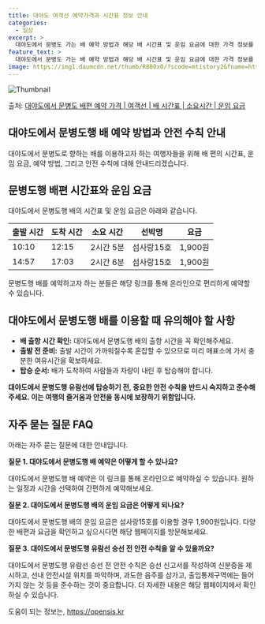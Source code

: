 ```yaml
---
title: 대야도 여객선 예약가격과 시간표 정보 안내
categories:
  - 일상
excerpt: >
  대야도에서 문병도 가는 배 예약 방법과 해당 배 시간표 및 운임 요금에 대한 가격 정보를 안내 드리겠습니다. 안전하고 재밋는 문병도행 여행을 위해 아래 정보 참고하시기 바랍니다. 문병도행 배편 예약하기 👈 클릭대야도에서 문병도행 배 시간표출발 시간도착 시간소요 시간선박명요금10:1012:152시간 5분섬사랑15호1,900원14:5717:032시간 6분섬사랑15호1,900원문병도행 배편 예약하기 👈 클릭대야도에서 문병도행 여객선 탑승 시 이용수칙대야도에서 문병도행 배를 이용할 때 유의해야 할 사항들에 대해 알아봅시다. 1) 배 출항 시간 확인: 대야도에서 문병도행 배의 출항 시간을 꼭 확인해주세요. 2) 출발 전 준비: 출발 시간이 가까워질수록 혼잡할 수 있으므로 미리 매표소에 가서 충분한 여유시간을 확보..
feature_text: >
  대야도에서 문병도 가는 배 예약 방법과 해당 배 시간표 및 운임 요금에 대한 가격 정보를 안내 드리겠습니다. 안전하고 재밋는 문병도행 여행을 위해 아래 정보 참고하시기 바랍니다. 문병도행 배편 예약하기 👈 클릭대야도에서 문병도행 배 시간표출발 시간도착 시간소요 시간선박명요금10:1012:152시간 5분섬사랑15호1,900원14:5717:032시간 6분섬사랑15호1,900원문병도행 배편 예약하기 👈 클릭대야도에서 문병도행 여객선 탑승 시 이용수칙대야도에서 문병도행 배를 이용할 때 유의해야 할 사항들에 대해 알아봅시다. 1) 배 출항 시간 확인: 대야도에서 문병도행 배의 출항 시간을 꼭 확인해주세요. 2) 출발 전 준비: 출발 시간이 가까워질수록 혼잡할 수 있으므로 미리 매표소에 가서 충분한 여유시간을 확보..
image: https://img1.daumcdn.net/thumb/R800x0/?scode=mtistory2&fname=https%3A%2F%2Fblog.kakaocdn.net%2Fdn%2Fbi28yX%2FbtsHDAxKKd1%2FlAPimQdLf3iTjXJ4yqXp3K%2Fimg.webp
---
```


![Thumbnail](https://img1.daumcdn.net/thumb/R800x0/?scode=mtistory2&fname=https%3A%2F%2Fblog.kakaocdn.net%2Fdn%2Fbi28yX%2FbtsHDAxKKd1%2FlAPimQdLf3iTjXJ4yqXp3K%2Fimg.webp)

<p>출처: <a href="https://opensis.kr/entry/%EB%8C%80%EC%95%BC%EB%8F%84%EC%97%90%EC%84%9C-%EB%AC%B8%EB%B3%91%EB%8F%84-%EB%B0%B0%ED%8E%B8-%EC%98%88%EC%95%BD-%EA%B0%80%EA%B2%A9-%EC%97%AC%EA%B0%9D%EC%84%A0-%EB%B0%B0-%EC%8B%9C%EA%B0%84%ED%91%9C-%EC%86%8C%EC%9A%94%EC%8B%9C%EA%B0%84-%EC%9A%B4%EC%9E%84-%EC%9A%94%EA%B8%88" rel="dofollow">대야도에서 문병도 배편 예약 가격 | 여객선 | 배 시간표 | 소요시간 | 운임 요금</a> </p>

## 대야도에서 문병도행 배 예약 방법과 안전 수칙 안내

대야도에서 문병도로 향하는 배를 이용하고자 하는 여행자들을 위해 배 편의 시간표, 운임 요금, 예약 방법, 그리고 안전 수칙에 대해
안내드리겠습니다.

## 문병도행 배편 시간표와 운임 요금

대야도에서 문병도행 배의 시간표 및 운임 요금은 아래와 같습니다.

**출발 시간** | **도착 시간** | **소요 시간** | **선박명** | **요금**  
---|---|---|---|---  
10:10 | 12:15 | 2시간 5분 | 섬사랑15호 | 1,900원  
14:57 | 17:03 | 2시간 6분 | 섬사랑15호 | 1,900원  
  
문병도행 배를 예약하고자 하는 분들은 해당 링크를 통해 온라인으로 편리하게 예약할 수 있습니다.

## 대야도에서 문병도행 배를 이용할 때 유의해야 할 사항

  * **배 출항 시간 확인:** 대야도에서 문병도행 배의 출항 시간을 꼭 확인해주세요.
  * **출발 전 준비:** 출발 시간이 가까워질수록 혼잡할 수 있으므로 미리 매표소에 가서 충분한 여유시간을 확보하세요.
  * **탑승 순서:** 배가 도착하여 사람들과 차량이 내린 후 탑승해야 합니다.

**대야도에서 문병도행 유람선에 탑승하기 전, 중요한 안전 수칙을 반드시 숙지하고 준수해주세요. 이는 여행의 즐거움과 안전을 동시에 보장하기
위함입니다.**

## 자주 묻는 질문 FAQ

아래는 자주 묻는 질문에 대한 안내입니다.

**질문 1. 대야도에서 문병도행 배 예약은 어떻게 할 수 있나요?**

대야도에서 문병도행 배 예약은 이 링크를 통해 온라인으로 예약하실 수 있습니다. 원하는 일정과 시간을 선택하여 간편하게 예약해보세요.

**질문 2. 대야도에서 문병도행 배의 운임 요금은 어떻게 되나요?**

대야도에서 문병도행 배의 운임 요금은 섬사랑15호를 이용할 경우 1,900원입니다. 다양한 배편과 요금을 확인하고 싶으시다면 해당 웹페이지를
방문해보세요.

**질문 3. 대야도에서 문병도행 유람선 승선 전 안전 수칙을 알 수 있을까요?**

대야도에서 문병도행 유람선 승선 전 안전 수칙은 승선 신고서를 작성하여 신분증을 제시하고, 선내 안전시설 위치를 파악하며, 과도한 음주를
삼가고, 출입통제구역에는 들어가지 않는 것 등을 준수하는 것이 중요합니다. 더 자세한 내용은 해당 웹페이지에서 확인하실 수 있습니다.



 

도움이 되는 정보는, <a href="https://opensis.kr" rel="dofollow">https://opensis.kr</a>


